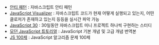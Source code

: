 - [안티 패턴](https://ui.toast.com/fe-guide/ko_ANTI-PATTERN)
  : 자바스크립트 안티 패턴
- [JavaScript Visualizer](https://ui.dev/javascript-visualizer)
  : 자바스크립트 코드가 현재 어떻게 실행되고 있는지, 어떤 클로저가 존재하고 있는지 등등을 실시간 파악 가능
- [JavaScript 30](https://javascript30.com/)
  : 30일동안 자바스크립트 미니 프로젝트 하나씩 구현하는 스터디
- [모던 JavaScript 튜토리얼](https://ko.javascript.info/)
  : JavaScript 기본 개념 및 고급 개념 번역본
- [JS 100제](https://paullab.co.kr/codefestival.html)
  : JavaScript 알고리즘 문제 100제
